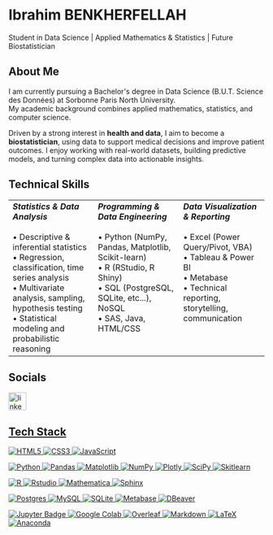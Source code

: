 # Ibrahim BENKHERFELLAH

Student in Data Science | Applied Mathematics & Statistics | Future Biostatistician

## **About Me**

I am currently pursuing a Bachelor's degree in Data Science (B.U.T. Science des Données) at Sorbonne Paris North University.\
My academic background combines applied mathematics, statistics, and computer science.

Driven by a strong interest in **health and data**, I aim to become a **biostatistician**, using data to support medical decisions and improve patient outcomes. I enjoy working with real-world datasets, building predictive models, and turning complex data into actionable insights.

## **Technical Skills**

<table>
  <tr>
    <td valign="top" width="33%">
      <strong><em>Statistics & Data Analysis</em></strong><br><br>
      • Descriptive & inferential statistics<br>
      • Regression, classification, time series analysis<br>
      • Multivariate analysis, sampling, hypothesis testing<br>
      • Statistical modeling and probabilistic reasoning<br>
    </td>
    <td valign="top" width="33%">
      <strong><em>Programming & Data Engineering</em></strong><br><br>
      • Python (NumPy, Pandas, Matplotlib, Scikit-learn)<br>
      • R (RStudio, R Shiny)<br>
      • SQL (PostgreSQL, SQLite, etc...), NoSQL<br>
      • SAS, Java, HTML/CSS<br>
    </td>
    <td valign="top" width="33%">
      <strong><em>Data Visualization & Reporting</em></strong><br><br>
      • Excel (Power Query/Pivot, VBA)<br>
      • Tableau & Power BI<br>
      • Metabase<br>
      • Technical reporting, storytelling, communication<br>
    </td>
  </tr>
</table>

## **Socials**

<div align="left">
  <a href="https://www.linkedin.com/in/ibrahim-benkherfellah/" target="_blank">
    <img src="https://img.shields.io/static/v1?message=LinkedIn&logo=linkedin&label=&color=0077B5&logoColor=white&labelColor=&style=for-the-badge" height="35" alt="linkedin logo"  />
</div>

## **Tech Stack**

![HTML5](https://img.shields.io/badge/html-%23FFA500?style=for-the-badge&logo=html5&logoColor=%23FFA500&labelColor=black)
![CSS3](https://img.shields.io/badge/css-%23663399?style=for-the-badge&logo=css&logoColor=%23663399&labelColor=black&color=%23663399) 
![JavaScript](https://img.shields.io/badge/javascript-%23F7DF1E?style=for-the-badge&logo=javascript&logoColor=%23F7DF1E&labelColor=black)

![Python](https://img.shields.io/badge/python-%233776AB?style=for-the-badge&logo=python&logoColor=%23ffd343&labelColor=black)
![Pandas](https://img.shields.io/badge/pandas-%23150458?style=for-the-badge&logo=pandas&logoColor=white&labelColor=black)
![Matplotlib](https://img.shields.io/badge/Matplotlib-%23ffffff.svg?style=for-the-badge&logo=Matplotlib&logoColor=black)
![NumPy](https://img.shields.io/badge/numpy-%23013243?style=for-the-badge&logo=numpy&logoColor=white&labelColor=black)
![Plotly](https://img.shields.io/badge/plotly-%233f4f75?style=for-the-badge&logo=plotly&logoColor=white&labelColor=black)
![SciPy](https://img.shields.io/badge/scipy-%238CAAE6?style=for-the-badge&logo=scipy&logoColor=%238CAAE6&labelColor=black)
![Skitlearn](https://img.shields.io/badge/scikitlearn-%23F7931E?style=for-the-badge&logo=scikitlearn&logoColor=white&labelColor=black)

![R](https://img.shields.io/badge/R-%23276DC3?style=for-the-badge&logo=R&logoColor=%23276DC3&labelColor=black)
![Rstudio](https://img.shields.io/badge/rstudio-%2375AADB?style=for-the-badge&logo=rstudioide&logoColor=%2375AADB&labelColor=black)
![Mathematica](https://img.shields.io/badge/mathematica-%23DD1100?style=for-the-badge&logo=wolframmathematica&logoColor=white&labelColor=black)
![Sphinx](https://img.shields.io/badge/Sphinx-000?logo=sphinx&logoColor=fff&style=for-the-badge)

![Postgres](https://img.shields.io/badge/postgres-%23316192.svg?style=for-the-badge&logo=postgresql&logoColor=white)
![MySQL](https://img.shields.io/badge/mysql-%234479A1?style=for-the-badge&logo=mysql&logoColor=white&color=%234479A1)
![SQLite](https://img.shields.io/badge/sqlite-%23003B57?style=for-the-badge&logo=sqlite&logoColor=white&labelColor=black)
![Metabase](https://img.shields.io/badge/metabase-%23509EE3?style=for-the-badge&logo=metabase&logoColor=white&labelColor=black)
![DBeaver](https://img.shields.io/badge/dbeaver-%23382923?style=for-the-badge&logo=dbeaver&logoColor=white&labelColor=black)

![Jupyter Badge](https://img.shields.io/badge/jupyter-%23F37626?style=for-the-badge&logo=jupyter&logoColor=%23F37626&labelColor=white&color=%23F37626)
![Google Colab](https://img.shields.io/badge/google_colab-%23F9AB00?style=for-the-badge&logo=googlecolab&logoColor=%23F9AB00&labelColor=white&color=%23F37626)
![Overleaf](https://img.shields.io/badge/overleaf-%2347A141?style=for-the-badge&logo=overleaf&logoColor=%2347A141&labelColor=black)
![Markdown](https://img.shields.io/badge/markdown-%23000000.svg?style=for-the-badge&logo=markdown&logoColor=white)
![LaTeX](https://img.shields.io/badge/latex-%23008080?style=for-the-badge&logo=latex&logoColor=%23008080&labelColor=black)
![Anaconda](https://img.shields.io/badge/anaconda-%2344A833?style=for-the-badge&logo=anaconda&logoColor=%2344A833&labelColor=black)
